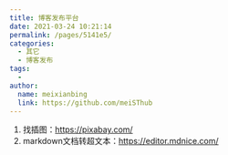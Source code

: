 ```yaml
---
title: 博客发布平台
date: 2021-03-24 10:21:14
permalink: /pages/5141e5/
categories:
  - 其它
  - 博客发布
tags:
  - 
author: 
  name: meixianbing
  link: https://github.com/meiSThub
---
```



1. 找插图：https://pixabay.com/
2. markdown文档转超文本：https://editor.mdnice.com/



